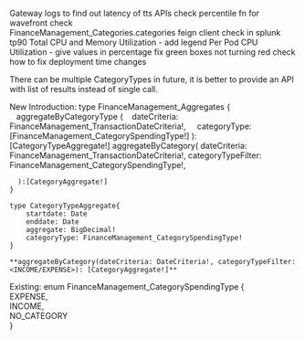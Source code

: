Gateway logs to find out latency of tts APIs
check percentile fn for wavefront
check   
FinanceManagement_Categories.categories 
feign client check in splunk tp90
Total CPU and Memory Utilization - add legend
Per Pod CPU Utilization - give values in percentage
fix green boxes not turning red 
check how to fix deployment time changes


There can be multiple CategoryTypes in future, it is better to provide an API with list of results instead of single call.


New Introduction:
	type FinanceManagement_Aggregates {
	   aggregateByCategoryType (
		   dateCriteria: FinanceManagement_TransactionDateCriteria!, 
		   categoryType: [FinanceManagement_CategorySpendingType!]
		   ): [CategoryTypeAggregate!]
	  aggregateByCategory(
			dateCriteria: FinanceManagement_TransactionDateCriteria!,
			categoryTypeFilter: FinanceManagement_CategorySpendingType!,
			
	  ):[CategoryAggregate!]
	}

	type CategoryTypeAggregate{
		startdate: Date
		enddate: Date
		aggregate: BigDecimal!
		categoryType: FinanceManagement_CategorySpendingType!
	}

	**aggregateByCategory(dateCriteria: DateCriteria!, categoryTypeFilter: <INCOME/EXPENSE>): [CategoryAggregate!]**

Existing: 
	enum FinanceManagement_CategorySpendingType {  
	    EXPENSE,  
	    INCOME,  
	    NO_CATEGORY  
	}
